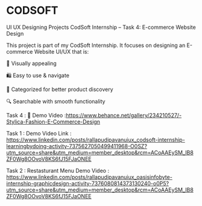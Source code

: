 # CODSOFT
UI UX  Designing Projects 
CodSoft Internship – Task 4: E-commerce Website Design

This project is part of my CodSoft Internship.
It focuses on designing an E-commerce Website UI/UX that is:

🎨 Visually appealing

🛍️ Easy to use & navigate

📂 Categorized for better product discovery

🔍 Searchable with smooth functionality

Task 4 : 
🔗 Demo Video :https://www.behance.net/gallery/234210527/-Stylica-Fashion-E-Commerce-Design


Task 1 : 
Demo Video Link : https://www.linkedin.com/posts/rallapudipavanuiux_codsoft-internship-learningbydoing-activity-7375627050499411968-O0SZ?utm_source=share&utm_medium=member_desktop&rcm=ACoAAEySM_IB8ZF0Wg8OOvoV8KS6fJ15FJaONEE

Task 2 : Restasturant Menu 
Demo Video : https://www.linkedin.com/posts/rallapudipavanuiux_oasisinfobyte-internship-graphicdesign-activity-7376080814373130240-o0P5?utm_source=share&utm_medium=member_desktop&rcm=ACoAAEySM_IB8ZF0Wg8OOvoV8KS6fJ15FJaONEE
